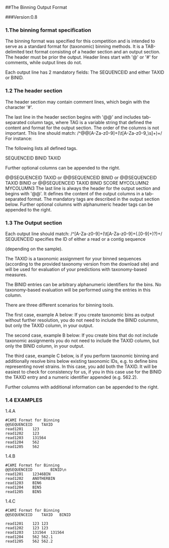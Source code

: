 ##The Binning Output Format 

###Version:0.8 

### 1.The binning format specification

The binning format was specified for this competition and is intended to serve as a standard format for (taxonomic) binning methods. It is a TAB-delimited text format consisting of a header section and an output section. The header must be prior the output. Header lines start with '@' or '#' for comments, while output lines do not.

Each output line has 2 mandatory fields: The SEQUENCEID and either TAXID or BINID.


### 1.2 The header section

The header section may contain comment lines, which begin with the character '#'.

The last line in the header section begins with '@@' and includes tab-separated column tags, where TAG is a variable string that defined the content and format for the output section. The order of the columns is not important.
This line should match: /^\@\@[A-Za-z0-9]+(\t[A-Za-z0-9\_\s]+)+/ For instance:

The following lists all defined tags. 

SEQUENCEID
BINID
TAXID

Further optional columns can be appended to the right.

@@SEQUENCEID	TAXID 
or
@@SEQUENCEID	BINID
or
@@SEQUENCEID	TAXID	BINID
or
@@SEQUENCEID	TAXID	BINID	SCORE	MYCOLUMN2	MYCOLUMN3
The last line is always the header for the output section and begins with '@@'. It defines the content of the output columns in a tab-separated format. The mandatory tags are described in the output section below. Further optional columns with alphanumeric header tags can be appended to the right.

### 1.3 The Output section

Each output line should match: /^[A-Za-z0-9]+(\t[A-Za-z0-9]+(\.[0-9]+)?)+/
SEQUENCEID specifies the ID of either a read or a contig sequence

(depending on the sample). 

The TAXID is a taxonomic assignment for your binned sequences (according to the provided taxonomy version from the download site) and will be used for evaluation of your predictions with taxonomy-based  measures.

The BINID entries can be arbitrary alphanumeric identifiers for the bins. No taxonomy-based evaluation will be performed using the entries in this column.

There are three different scenarios for binning tools.

The first case, example A below: If you create taxonomic bins as output without further resolution, you do not need to include the BINID colummn, but only the TAXID column, in your output.

The second case, example B below: If you create bins that do not include taxonomic assignments you do not need to include the TAXID column, but only the BINID column, in your output.


The third case, example C below, is if you perform taxonomic binning and additionally resolve bins below existing taxonomic IDs, e.g. to define bins representing novel strains. In this case, you add both the TAXID. It will be easiest to check for consistency for us, if you in this case use for the BINID the TAXID entry and a numeric identifier appended (e.g. 562.2).

Further columns with additional information can be appended to the right.

### 1.4 EXAMPLES

1.4.A
```
#CAMI Format for Binning
@@SEQUENCEID	TAXID	
read1201	123	
read1202	123	
read1203	131564	
read1204	562	
read1205	562	
```
1.4.B
```	
#CAMI Format for Binning
@@SEQUENCEID		BINID\n	
read1201	12346BIN
read1202	ANOTHERBIN	
read1203	BIN6
read1204	BIN5	
read1205	BIN5
```
1.4.C
```
#CAMI Format for Binning
@@SEQUENCEID	TAXID	BINID

read1201	123	123
read1202	123	123
read1203	131564	131564
read1204	562	562.1
read1205	562	562.2
```
